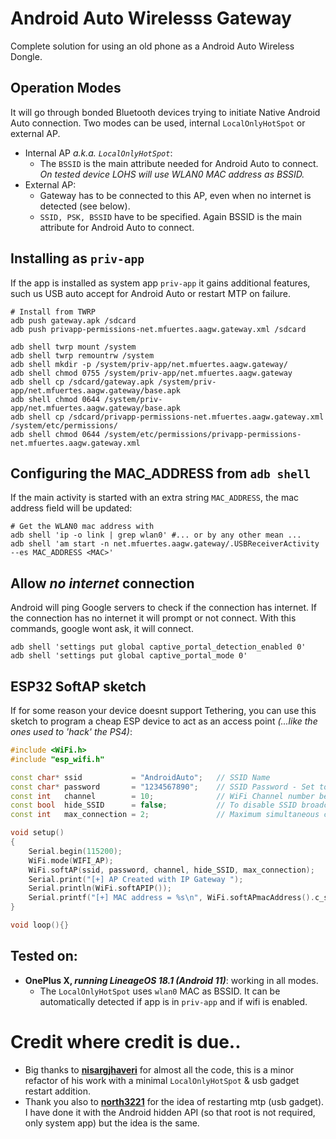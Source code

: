 # Android Auto Wirelesss Gateway
Complete solution for using an old phone as a Android Auto Wireless Dongle.

## Operation Modes
It will go through bonded Bluetooth devices trying to initiate Native Android Auto connection. Two modes can be used, internal `LocalOnlyHotSpot` or external AP.
  - Internal AP _a.k.a. `LocalOnlyHotSpot`_:
    - The `BSSID` is the main attribute needed for Android Auto to connect. _On tested device LOHS will use WLAN0 MAC address as BSSID._
  - External AP:
    - Gateway has to be connected to this AP, even when no internet is detected (see below).
    - `SSID, PSK, BSSID` have to be specified. Again BSSID is the main attribute for Android Auto to connect.

## Installing as `priv-app`
If the app is installed as system app `priv-app` it gains additional features, such us USB auto accept for Android Auto or restart MTP on failure.
```shell
# Install from TWRP
adb push gateway.apk /sdcard
adb push privapp-permissions-net.mfuertes.aagw.gateway.xml /sdcard

adb shell twrp mount /system
adb shell twrp remountrw /system
adb shell mkdir -p /system/priv-app/net.mfuertes.aagw.gateway/
adb shell chmod 0755 /system/priv-app/net.mfuertes.aagw.gateway
adb shell cp /sdcard/gateway.apk /system/priv-app/net.mfuertes.aagw.gateway/base.apk
adb shell chmod 0644 /system/priv-app/net.mfuertes.aagw.gateway/base.apk
adb shell cp /sdcard/privapp-permissions-net.mfuertes.aagw.gateway.xml /system/etc/permissions/
adb shell chmod 0644 /system/etc/permissions/privapp-permissions-net.mfuertes.aagw.gateway.xml
```
## Configuring the MAC_ADDRESS from `adb shell`
If the main activity is started with an extra string `MAC_ADDRESS`, the mac address field will be updated:
```shell
# Get the WLAN0 mac address with
adb shell 'ip -o link | grep wlan0' #... or by any other mean ...
adb shell 'am start -n net.mfuertes.aagw.gateway/.USBReceiverActivity --es MAC_ADDRESS <MAC>'
```

## Allow _no internet_ connection
Android will ping Google servers to check if the connection has internet. If the connection has no internet it will prompt or not connect. With this commands, google wont ask, it will connect.
```shell
adb shell 'settings put global captive_portal_detection_enabled 0'
adb shell 'settings put global captive_portal_mode 0'
```

## ESP32 SoftAP sketch
If for some reason your device doesnt support Tethering, you can use this sketch to program a cheap ESP device to act as an access point _(...like the ones used to 'hack' the PS4)_:
```c++
#include <WiFi.h>
#include "esp_wifi.h"

const char* ssid           = "AndroidAuto";   // SSID Name
const char* password       = "1234567890";    // SSID Password - Set to NULL to have an open AP
const int   channel        = 10;              // WiFi Channel number between 1 and 13
const bool  hide_SSID      = false;           // To disable SSID broadcast -> SSID will not appear in a basic WiFi scan
const int   max_connection = 2;               // Maximum simultaneous connected clients on the AP

void setup()
{
    Serial.begin(115200);
    WiFi.mode(WIFI_AP);
    WiFi.softAP(ssid, password, channel, hide_SSID, max_connection);
    Serial.print("[+] AP Created with IP Gateway ");
    Serial.println(WiFi.softAPIP());
    Serial.printf("[+] MAC address = %s\n", WiFi.softAPmacAddress().c_str());
}

void loop(){}
```

## Tested on:
- **OnePlus X, _running LineageOS 18.1 (Android 11)_**: working in all modes.
  - The `LocalOnlyHotSpot` uses `wlan0` MAC as BSSID. It can be automatically detected if app is in `priv-app` and if wifi is enabled.

# Credit where credit is due..
- Big thanks to **[nisargjhaveri](https://github.com/nisargjhaveri/AAWirelessGateway)** for almost all the code, this is a minor refactor of his work with a minimal `LocalOnlyHotSpot` & usb gadget restart addition.
- Thank you also to **[north3221](https://github.com/north3221/AAGateWayWiFi)** for the idea of restarting mtp (usb gadget). I have done it with the Android hidden API (so that root is not required, only system app) but the idea is the same.